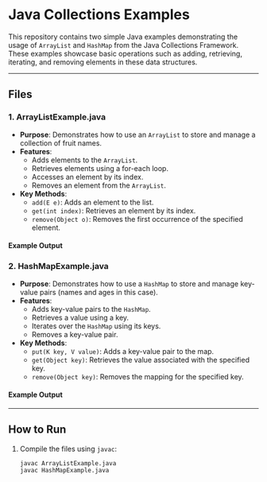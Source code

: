 # Java Collections Examples

This repository contains two simple Java examples demonstrating the usage of `ArrayList` and `HashMap` from the Java Collections Framework. These examples showcase basic operations such as adding, retrieving, iterating, and removing elements in these data structures.

---

## Files

### 1. **ArrayListExample.java**
- **Purpose**: Demonstrates how to use an `ArrayList` to store and manage a collection of fruit names.
- **Features**:
  - Adds elements to the `ArrayList`.
  - Retrieves elements using a for-each loop.
  - Accesses an element by its index.
  - Removes an element from the `ArrayList`.
- **Key Methods**:
  - `add(E e)`: Adds an element to the list.
  - `get(int index)`: Retrieves an element by its index.
  - `remove(Object o)`: Removes the first occurrence of the specified element.

#### Example Output

### 2. **HashMapExample.java**
- **Purpose**: Demonstrates how to use a `HashMap` to store and manage key-value pairs (names and ages in this case).
- **Features**:
  - Adds key-value pairs to the `HashMap`.
  - Retrieves a value using a key.
  - Iterates over the `HashMap` using its keys.
  - Removes a key-value pair.
- **Key Methods**:
  - `put(K key, V value)`: Adds a key-value pair to the map.
  - `get(Object key)`: Retrieves the value associated with the specified key.
  - `remove(Object key)`: Removes the mapping for the specified key.

#### Example Output

---

## How to Run

1. Compile the files using `javac`:
   ```bash
   javac ArrayListExample.java
   javac HashMapExample.java
